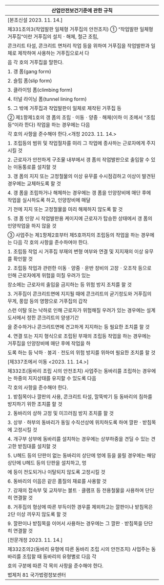 | 산업안전보건기준에 관한 규칙 |
| --- |
| [본조신설 2023. 11. 14.] |
| 제331조의3(작업발판 일체형 거푸집의 안전조치) ① “작업발판 일체형 거푸집”이란 거푸집의 설치ㆍ해체, 철근 조립, |
| 콘크리트 타설, 콘크리트 면처리 작업 등을 위하여 거푸집을 작업발판과 일체로 제작하여 사용하는 거푸집으로서 다 |
| 음 각 호의 거푸집을 말한다. |
| 1. 갱 폼(gang form) |
| 2. 슬립 폼(slip form) |
| 3. 클라이밍 폼(climbing form) |
| 4. 터널 라이닝 폼(tunnel lining form) |
| 5. 그 밖에 거푸집과 작업발판이 일체로 제작된 거푸집 등 |
| ② 제1항제1호의 갱 폼의 조립ㆍ이동ㆍ양중ㆍ해체(이하 이 조에서 “조립등”이라 한다) 작업을 하는 경우에는 다음 |
| 각 호의 사항을 준수해야 한다.<개정 2023. 11. 14.> |
| 1. 조립등의 범위 및 작업절차를 미리 그 작업에 종사하는 근로자에게 주지시킬 것 |
| 2. 근로자가 안전하게 구조물 내부에서 갱 폼의 작업발판으로 출입할 수 있는 이동통로를 설치할 것 |
| 3. 갱 폼의 지지 또는 고정철물의 이상 유무를 수시점검하고 이상이 발견된 경우에는 교체하도록 할 것 |
| 4. 갱 폼을 조립하거나 해체하는 경우에는 갱 폼을 인양장비에 매단 후에 작업을 실시하도록 하고, 인양장비에 매달 |
| 기 전에 지지 또는 고정철물을 미리 해체하지 않도록 할 것 |
| 5. 갱 폼 인양 시 작업발판용 케이지에 근로자가 탑승한 상태에서 갱 폼의 인양작업을 하지 않을 것 |
| ③ 사업주는 제1항제2호부터 제5호까지의 조립등의 작업을 하는 경우에는 다음 각 호의 사항을 준수하여야 한다. |
| 1. 조립등 작업 시 거푸집 부재의 변형 여부와 연결 및 지지재의 이상 유무를 확인할 것 |
| 2. 조립등 작업과 관련한 이동ㆍ양중ㆍ운반 장비의 고장ㆍ오조작 등으로 인해 근로자에게 위험을 미칠 우려가 있는 |
| 장소에는 근로자의 출입을 금지하는 등 위험 방지 조치를 할 것 |
| 3. 거푸집이 콘크리트면에 지지될 때에 콘크리트의 굳기정도와 거푸집의 무게, 풍압 등의 영향으로 거푸집의 갑작 |
| 스런 이탈 또는 낙하로 인해 근로자가 위험해질 우려가 있는 경우에는 설계도서에서 정한 콘크리트의 양생기간 |
| 을 준수하거나 콘크리트면에 견고하게 지지하는 등 필요한 조치를 할 것 |
| 4. 연결 또는 지지 형식으로 조립된 부재의 조립등 작업을 하는 경우에는 거푸집을 인양장비에 매단 후에 작업을 하 |
| 도록 하는 등 낙하ㆍ붕괴ㆍ전도의 위험 방지를 위하여 필요한 조치를 할 것 |
| [제337조에서 이동 <2023. 11. 14.>] |
| 제332조(동바리 조립 시의 안전조치) 사업주는 동바리를 조립하는 경우에는 하중의 지지상태를 유지할 수 있도록 다음 |
| 각 호의 사항을 준수해야 한다. |
| 1. 받침목이나 깔판의 사용, 콘크리트 타설, 말뚝박기 등 동바리의 침하를 방지하기 위한 조치를 할 것 |
| 2. 동바리의 상하 고정 및 미끄러짐 방지 조치를 할 것 |
| 3. 상부ㆍ하부의 동바리가 동일 수직선상에 위치하도록 하여 깔판ㆍ받침목에 고정시킬 것 |
| 4. 개구부 상부에 동바리를 설치하는 경우에는 상부하중을 견딜 수 있는 견고한 받침대를 설치할 것 |
| 5. U헤드 등의 단판이 없는 동바리의 상단에 멍에 등을 올릴 경우에는 해당 상단에 U헤드 등의 단판을 설치하고, 멍 |
| 에 등이 전도되거나 이탈되지 않도록 고정시킬 것 |
| 6. 동바리의 이음은 같은 품질의 재료를 사용할 것 |
| 7. 강재의 접속부 및 교차부는 볼트ㆍ클램프 등 전용철물을 사용하여 단단히 연결할 것 |
| 8. 거푸집의 형상에 따른 부득이한 경우를 제외하고는 깔판이나 받침목은 2단 이상 끼우지 않도록 할 것 |
| 9. 깔판이나 받침목을 이어서 사용하는 경우에는 그 깔판ㆍ받침목을 단단히 연결할 것 |
| [전문개정 2023. 11. 14.] |
| 제332조의2(동바리 유형에 따른 동바리 조립 시의 안전조치) 사업주는 동바리를 조립할 때 동바리의 유형별로 다음 각 |
| 호의 구분에 따른 각 목의 사항을 준수해야 한다. |
| 법제처                                                            81                                                       국가법령정보센터 |